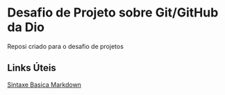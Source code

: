 # Desafio de Projeto sobre Git/GitHub da Dio
Reposi criado para o desafio de projetos
## Links Úteis
[Sintaxe Basica Markdown](https://www.markdownguide.org/)
